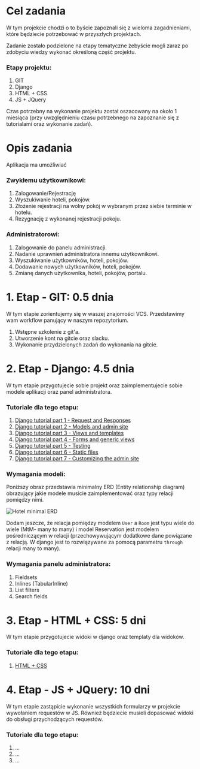 # Cel zadania

W tym projekcie chodzi o to byście zapoznali się z wieloma zagadnieniami, które będziecie potrzebować w przyszłych projektach.

Zadanie zostało podzielone na etapy tematyczne żebyście mogli zaraz po zdobyciu wiedzy wykonać określoną część projektu. 

### Etapy projektu:

1. GIT
2. Django
3. HTML + CSS
4. JS + JQuery

Czas potrzebny na wykonanie projektu został oszacowany na około 1 miesiąca (przy uwzględnieniu czasu potrzebnego na zapoznanie się z tutorialami oraz wykonanie zadań).

# Opis zadania

Aplikacja ma umożliwiać

### Zwykłemu użytkownikowi:

1. Zalogowanie/Rejestrację
2. Wyszukiwanie hoteli, pokojów.
3. Złożenie rejestracji na wolny pokój w wybranym przez siebie terminie w hotelu.
4. Rezygnację z wykonanej rejestracji pokoju.

### Administratorowi:

1. Zalogowanie do panelu administracji.
2. Nadanie uprawnień administratora innemu użytkownikowi.
3. Wyszukiwanie użytkowników, hoteli, pokojów.
4. Dodawanie nowych użytkowników, hoteli, pokojów.
5. Zmianę danych użytkownika, hoteli, pokojów, portalu.

# 1. Etap - GIT: 0.5 dnia

W tym etapie zorientujemy się w waszej znajomości VCS.
Przedstawimy wam workflow panujący w naszym repozytorium.

1. Wstępne szkolenie z git'a.
2. Utworzenie kont na gitcie oraz slacku.
3. Wykonanie przydzielonych zadań do wykonania na gitcie.

# 2. Etap - Django: 4.5 dnia

W tym etapie przygotujecie sobie projekt oraz zaimplementujecie sobie modele aplikacji oraz panel administratora.

### Tutoriale dla tego etapu:

1. [Django tutorial part 1 - Request and Responses](https://docs.djangoproject.com/en/1.10/intro/tutorial01/)
2. [Django tutorial part 2 - Models and admin site](https://docs.djangoproject.com/en/1.10/intro/tutorial02/)
3. [Django tutorial part 3 - Views and templates](https://docs.djangoproject.com/en/1.10/intro/tutorial03/)
4. [Django tutorial part 4 - Forms and generic views](https://docs.djangoproject.com/en/1.10/intro/tutorial04/)
5. [Django tutorial part 5 - Testing](https://docs.djangoproject.com/en/1.10/intro/tutorial05/)
6. [Django tutorial part 6 - Static files](https://docs.djangoproject.com/en/1.10/intro/tutorial06/)
7. [Django tutorial part 7 - Customizing the admin site](https://docs.djangoproject.com/en/1.10/intro/tutorial07/)

### Wymagania modeli:

Poniższy obraz przedstawia minimalny ERD (Entity relationship diagram) obrazujący jakie modele musicie zaimplementować oraz typy relacji pomiędzy nimi.

![Hotel minimal ERD](../images/hotel_minimal_erd.png)

Dodam jeszcze, że relacja pomiędzy modelem ```User``` a ```Room``` jest typu wiele do wiele (MtM- many to many) i model Reservation jest modelem pośredniczącym w relacji 
(przechowywującym dodatkowe dane powiązane z relacją. W django jest to rozwiązywane za pomocą parametru ```through``` relacji many to many).

### Wymagania panelu administratora:

1. Fieldsets
2. Inlines (TabularInline)
3. List filters
4. Search fields

# 3. Etap - HTML + CSS: 5 dni

W tym etapie przygotujecie widoki w django oraz templaty dla widoków.

### Tutoriale dla tego etapu:

1. [HTML + CSS](https://www.udemy.com/html5-and-css3-just-do-it/learn/v4/content)

# 4. Etap - JS + JQuery: 10 dni

W tym etapie zastąpicie wykonanie wszystkich formularzy w projekcie wywołaniem requestów w JS.
Również będziecie musieli dopasować widoki do obsługi przychodzących requestów.

### Tutoriale dla tego etapu:

1. ...
2. ...
3. ...
